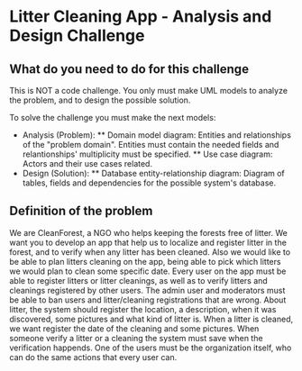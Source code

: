 # Litter Cleaning App - Analysis and Design Challenge

## What do you need to do for this challenge

This is NOT a code challenge. You only must make UML models to analyze the problem, and to design the possible solution.

To solve the challenge you must make the next models:
* Analysis (Problem):
** Domain model diagram: Entities and relationships of the "problem domain". Entities must contain the needed fields and relantionships' multiplicity must be specified.
** Use case diagram: Actors and their use cases related.
* Design (Solution):
** Database entity-relationship diagram: Diagram of tables, fields and dependencies for the possible system's database.

## Definition of the problem

We are CleanForest, a NGO who helps keeping the forests free of litter. We want you to develop an app that help us to localize and register litter in the forest, and to verify when any litter has been cleaned. Also we would like to be able to plan litters cleaning on the app, being able to pick which litters we would plan to clean some specific date.
Every user on the app must be able to register litters or litter cleanings, as well as to verify litters and cleanings registered by other users. The admin user and moderators must be able to ban users and litter/cleaning registrations that are wrong.
About litter, the system should register the location, a description, when it was discovered, some pictures and what kind of litter is. When a litter is cleaned, we want register the date of the cleaning and some pictures. When someone verify a litter or a cleaning the system must save when the verification happends.
One of the users must be the organization itself, who can do the same actions that every user can.
